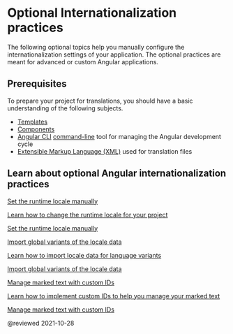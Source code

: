 # Optional Internationalization practices

The following optional topics help you manually configure the internationalization settings of your application. The optional practices are meant for advanced or custom Angular applications.

## Prerequisites

To prepare your project for translations, you should have a basic understanding of the following subjects.

*   [Templates][AioGuideGlossaryTemplate]
*   [Components][AioGuideGlossaryComponent]
*   [Angular CLI][AioCliMain] [command-line][AioGuideGlossaryCommandLineInterfaceCli] tool for managing the Angular development cycle
*   [Extensible Markup Language (XML)][W3Xml] used for translation files

## Learn about optional Angular internationalization practices

<div class="card-container">
    <a href="guide/i18n-optional-manual-runtime-locale" class="docs-card" title="Set the runtime locale manually">
        <section>Set the runtime locale manually</section>
        <p>Learn how to change the runtime locale for your project</p>
        <p class="card-footer">Set the runtime locale manually</p>
    </a>
    <a href="guide/i18n-optional-import-global-variants" class="docs-card" title="Import global variants of the locale data">
        <section>Import global variants of the locale data</section>
        <p>Learn how to import locale data for language variants</p>
        <p class="card-footer">Import global variants of the locale data</p>
    </a>
    <a href="guide/i18n-optional-manage-marked-text" class="docs-card" title="Manage marked text with custom IDs">
        <section>Manage marked text with custom IDs</section>
        <p>Learn how to implement custom IDs to help you manage your marked text</p>
        <p class="card-footer">Manage marked text with custom IDs</p>
    </a>
</div>

<!-- links -->



<!-- external links -->



<!-- end links -->

@reviewed 2021-10-28

[AioCliMain]: cli "CLI Overview and Command Reference | Angular"

[AioGuideGlossaryCommandLineInterfaceCli]: guide/glossary#command-line-interface-cli "command-line interface (CLI) - Glossary | Angular"
[AioGuideGlossaryComponent]: guide/glossary#component "component - Glossary | Angular"
[AioGuideGlossaryTemplate]: guide/glossary#template "template - Glossary | Angular"

[W3Xml]: https://www.w3.org/XML "Extensible Markup Language (XML) | W3C"
